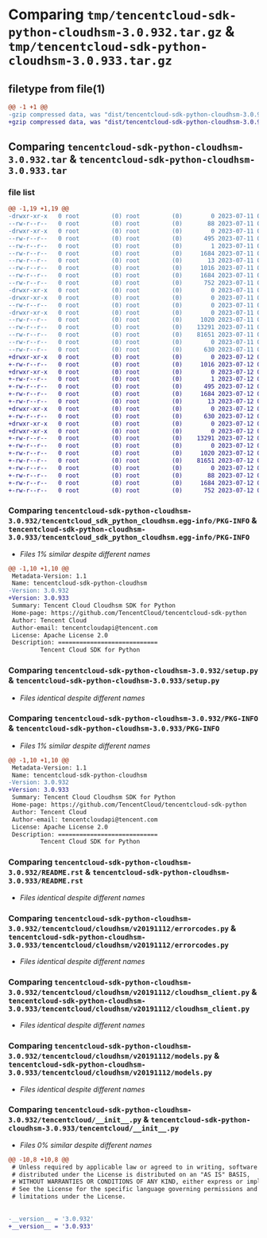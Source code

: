 # Comparing `tmp/tencentcloud-sdk-python-cloudhsm-3.0.932.tar.gz` & `tmp/tencentcloud-sdk-python-cloudhsm-3.0.933.tar.gz`

## filetype from file(1)

```diff
@@ -1 +1 @@
-gzip compressed data, was "dist/tencentcloud-sdk-python-cloudhsm-3.0.932.tar", last modified: Tue Jul 11 00:36:42 2023, max compression
+gzip compressed data, was "dist/tencentcloud-sdk-python-cloudhsm-3.0.933.tar", last modified: Wed Jul 12 00:23:15 2023, max compression
```

## Comparing `tencentcloud-sdk-python-cloudhsm-3.0.932.tar` & `tencentcloud-sdk-python-cloudhsm-3.0.933.tar`

### file list

```diff
@@ -1,19 +1,19 @@
-drwxr-xr-x   0 root         (0) root         (0)        0 2023-07-11 00:36:42.000000 tencentcloud-sdk-python-cloudhsm-3.0.932/
--rw-r--r--   0 root         (0) root         (0)       88 2023-07-11 00:36:42.000000 tencentcloud-sdk-python-cloudhsm-3.0.932/setup.cfg
-drwxr-xr-x   0 root         (0) root         (0)        0 2023-07-11 00:36:42.000000 tencentcloud-sdk-python-cloudhsm-3.0.932/tencentcloud_sdk_python_cloudhsm.egg-info/
--rw-r--r--   0 root         (0) root         (0)      495 2023-07-11 00:36:42.000000 tencentcloud-sdk-python-cloudhsm-3.0.932/tencentcloud_sdk_python_cloudhsm.egg-info/SOURCES.txt
--rw-r--r--   0 root         (0) root         (0)        1 2023-07-11 00:36:42.000000 tencentcloud-sdk-python-cloudhsm-3.0.932/tencentcloud_sdk_python_cloudhsm.egg-info/dependency_links.txt
--rw-r--r--   0 root         (0) root         (0)     1684 2023-07-11 00:36:42.000000 tencentcloud-sdk-python-cloudhsm-3.0.932/tencentcloud_sdk_python_cloudhsm.egg-info/PKG-INFO
--rw-r--r--   0 root         (0) root         (0)       13 2023-07-11 00:36:42.000000 tencentcloud-sdk-python-cloudhsm-3.0.932/tencentcloud_sdk_python_cloudhsm.egg-info/top_level.txt
--rw-r--r--   0 root         (0) root         (0)     1016 2023-07-11 00:36:42.000000 tencentcloud-sdk-python-cloudhsm-3.0.932/setup.py
--rw-r--r--   0 root         (0) root         (0)     1684 2023-07-11 00:36:42.000000 tencentcloud-sdk-python-cloudhsm-3.0.932/PKG-INFO
--rw-r--r--   0 root         (0) root         (0)      752 2023-07-11 00:36:42.000000 tencentcloud-sdk-python-cloudhsm-3.0.932/README.rst
-drwxr-xr-x   0 root         (0) root         (0)        0 2023-07-11 00:36:42.000000 tencentcloud-sdk-python-cloudhsm-3.0.932/tencentcloud/
-drwxr-xr-x   0 root         (0) root         (0)        0 2023-07-11 00:36:42.000000 tencentcloud-sdk-python-cloudhsm-3.0.932/tencentcloud/cloudhsm/
--rw-r--r--   0 root         (0) root         (0)        0 2023-07-11 00:36:42.000000 tencentcloud-sdk-python-cloudhsm-3.0.932/tencentcloud/cloudhsm/__init__.py
-drwxr-xr-x   0 root         (0) root         (0)        0 2023-07-11 00:36:42.000000 tencentcloud-sdk-python-cloudhsm-3.0.932/tencentcloud/cloudhsm/v20191112/
--rw-r--r--   0 root         (0) root         (0)     1020 2023-07-11 00:36:42.000000 tencentcloud-sdk-python-cloudhsm-3.0.932/tencentcloud/cloudhsm/v20191112/errorcodes.py
--rw-r--r--   0 root         (0) root         (0)    13291 2023-07-11 00:36:42.000000 tencentcloud-sdk-python-cloudhsm-3.0.932/tencentcloud/cloudhsm/v20191112/cloudhsm_client.py
--rw-r--r--   0 root         (0) root         (0)    81651 2023-07-11 00:36:42.000000 tencentcloud-sdk-python-cloudhsm-3.0.932/tencentcloud/cloudhsm/v20191112/models.py
--rw-r--r--   0 root         (0) root         (0)        0 2023-07-11 00:36:42.000000 tencentcloud-sdk-python-cloudhsm-3.0.932/tencentcloud/cloudhsm/v20191112/__init__.py
--rw-r--r--   0 root         (0) root         (0)      630 2023-07-11 00:36:42.000000 tencentcloud-sdk-python-cloudhsm-3.0.932/tencentcloud/__init__.py
+drwxr-xr-x   0 root         (0) root         (0)        0 2023-07-12 00:23:15.000000 tencentcloud-sdk-python-cloudhsm-3.0.933/
+-rw-r--r--   0 root         (0) root         (0)     1016 2023-07-12 00:23:15.000000 tencentcloud-sdk-python-cloudhsm-3.0.933/setup.py
+drwxr-xr-x   0 root         (0) root         (0)        0 2023-07-12 00:23:15.000000 tencentcloud-sdk-python-cloudhsm-3.0.933/tencentcloud_sdk_python_cloudhsm.egg-info/
+-rw-r--r--   0 root         (0) root         (0)        1 2023-07-12 00:23:15.000000 tencentcloud-sdk-python-cloudhsm-3.0.933/tencentcloud_sdk_python_cloudhsm.egg-info/dependency_links.txt
+-rw-r--r--   0 root         (0) root         (0)      495 2023-07-12 00:23:15.000000 tencentcloud-sdk-python-cloudhsm-3.0.933/tencentcloud_sdk_python_cloudhsm.egg-info/SOURCES.txt
+-rw-r--r--   0 root         (0) root         (0)     1684 2023-07-12 00:23:15.000000 tencentcloud-sdk-python-cloudhsm-3.0.933/tencentcloud_sdk_python_cloudhsm.egg-info/PKG-INFO
+-rw-r--r--   0 root         (0) root         (0)       13 2023-07-12 00:23:15.000000 tencentcloud-sdk-python-cloudhsm-3.0.933/tencentcloud_sdk_python_cloudhsm.egg-info/top_level.txt
+drwxr-xr-x   0 root         (0) root         (0)        0 2023-07-12 00:23:15.000000 tencentcloud-sdk-python-cloudhsm-3.0.933/tencentcloud/
+-rw-r--r--   0 root         (0) root         (0)      630 2023-07-12 00:23:15.000000 tencentcloud-sdk-python-cloudhsm-3.0.933/tencentcloud/__init__.py
+drwxr-xr-x   0 root         (0) root         (0)        0 2023-07-12 00:23:15.000000 tencentcloud-sdk-python-cloudhsm-3.0.933/tencentcloud/cloudhsm/
+drwxr-xr-x   0 root         (0) root         (0)        0 2023-07-12 00:23:15.000000 tencentcloud-sdk-python-cloudhsm-3.0.933/tencentcloud/cloudhsm/v20191112/
+-rw-r--r--   0 root         (0) root         (0)    13291 2023-07-12 00:23:15.000000 tencentcloud-sdk-python-cloudhsm-3.0.933/tencentcloud/cloudhsm/v20191112/cloudhsm_client.py
+-rw-r--r--   0 root         (0) root         (0)        0 2023-07-12 00:23:15.000000 tencentcloud-sdk-python-cloudhsm-3.0.933/tencentcloud/cloudhsm/v20191112/__init__.py
+-rw-r--r--   0 root         (0) root         (0)     1020 2023-07-12 00:23:15.000000 tencentcloud-sdk-python-cloudhsm-3.0.933/tencentcloud/cloudhsm/v20191112/errorcodes.py
+-rw-r--r--   0 root         (0) root         (0)    81651 2023-07-12 00:23:15.000000 tencentcloud-sdk-python-cloudhsm-3.0.933/tencentcloud/cloudhsm/v20191112/models.py
+-rw-r--r--   0 root         (0) root         (0)        0 2023-07-12 00:23:15.000000 tencentcloud-sdk-python-cloudhsm-3.0.933/tencentcloud/cloudhsm/__init__.py
+-rw-r--r--   0 root         (0) root         (0)       88 2023-07-12 00:23:15.000000 tencentcloud-sdk-python-cloudhsm-3.0.933/setup.cfg
+-rw-r--r--   0 root         (0) root         (0)     1684 2023-07-12 00:23:15.000000 tencentcloud-sdk-python-cloudhsm-3.0.933/PKG-INFO
+-rw-r--r--   0 root         (0) root         (0)      752 2023-07-12 00:23:15.000000 tencentcloud-sdk-python-cloudhsm-3.0.933/README.rst
```

### Comparing `tencentcloud-sdk-python-cloudhsm-3.0.932/tencentcloud_sdk_python_cloudhsm.egg-info/PKG-INFO` & `tencentcloud-sdk-python-cloudhsm-3.0.933/tencentcloud_sdk_python_cloudhsm.egg-info/PKG-INFO`

 * *Files 1% similar despite different names*

```diff
@@ -1,10 +1,10 @@
 Metadata-Version: 1.1
 Name: tencentcloud-sdk-python-cloudhsm
-Version: 3.0.932
+Version: 3.0.933
 Summary: Tencent Cloud Cloudhsm SDK for Python
 Home-page: https://github.com/TencentCloud/tencentcloud-sdk-python
 Author: Tencent Cloud
 Author-email: tencentcloudapi@tencent.com
 License: Apache License 2.0
 Description: ============================
         Tencent Cloud SDK for Python
```

### Comparing `tencentcloud-sdk-python-cloudhsm-3.0.932/setup.py` & `tencentcloud-sdk-python-cloudhsm-3.0.933/setup.py`

 * *Files identical despite different names*

### Comparing `tencentcloud-sdk-python-cloudhsm-3.0.932/PKG-INFO` & `tencentcloud-sdk-python-cloudhsm-3.0.933/PKG-INFO`

 * *Files 1% similar despite different names*

```diff
@@ -1,10 +1,10 @@
 Metadata-Version: 1.1
 Name: tencentcloud-sdk-python-cloudhsm
-Version: 3.0.932
+Version: 3.0.933
 Summary: Tencent Cloud Cloudhsm SDK for Python
 Home-page: https://github.com/TencentCloud/tencentcloud-sdk-python
 Author: Tencent Cloud
 Author-email: tencentcloudapi@tencent.com
 License: Apache License 2.0
 Description: ============================
         Tencent Cloud SDK for Python
```

### Comparing `tencentcloud-sdk-python-cloudhsm-3.0.932/README.rst` & `tencentcloud-sdk-python-cloudhsm-3.0.933/README.rst`

 * *Files identical despite different names*

### Comparing `tencentcloud-sdk-python-cloudhsm-3.0.932/tencentcloud/cloudhsm/v20191112/errorcodes.py` & `tencentcloud-sdk-python-cloudhsm-3.0.933/tencentcloud/cloudhsm/v20191112/errorcodes.py`

 * *Files identical despite different names*

### Comparing `tencentcloud-sdk-python-cloudhsm-3.0.932/tencentcloud/cloudhsm/v20191112/cloudhsm_client.py` & `tencentcloud-sdk-python-cloudhsm-3.0.933/tencentcloud/cloudhsm/v20191112/cloudhsm_client.py`

 * *Files identical despite different names*

### Comparing `tencentcloud-sdk-python-cloudhsm-3.0.932/tencentcloud/cloudhsm/v20191112/models.py` & `tencentcloud-sdk-python-cloudhsm-3.0.933/tencentcloud/cloudhsm/v20191112/models.py`

 * *Files identical despite different names*

### Comparing `tencentcloud-sdk-python-cloudhsm-3.0.932/tencentcloud/__init__.py` & `tencentcloud-sdk-python-cloudhsm-3.0.933/tencentcloud/__init__.py`

 * *Files 0% similar despite different names*

```diff
@@ -10,8 +10,8 @@
 # Unless required by applicable law or agreed to in writing, software
 # distributed under the License is distributed on an "AS IS" BASIS,
 # WITHOUT WARRANTIES OR CONDITIONS OF ANY KIND, either express or implied.
 # See the License for the specific language governing permissions and
 # limitations under the License.
 
 
-__version__ = '3.0.932'
+__version__ = '3.0.933'
```

